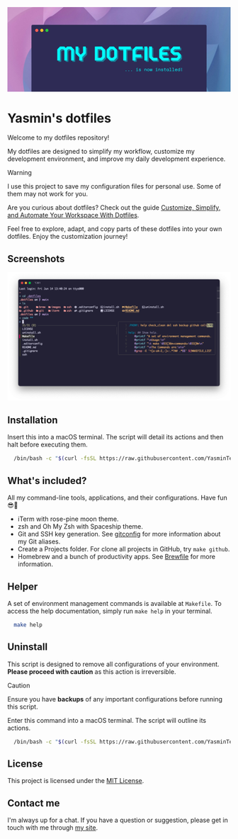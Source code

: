 ![My dotfiles is now installed!](/images/banner.webp "My dotfiles is now installed!")

# Yasmin's dotfiles

Welcome to my dotfiles repository!

My dotfiles are designed to simplify my workflow, customize my development environment, and improve my daily development experience.

> [!WARNING]
> I use this project to save my configuration files for personal use. Some of them may not work for you.

Are you curious about dotfiles? Check out the guide [Customize, Simplify, and Automate Your Workspace With Dotfiles](https://yasminteles.com/blog/customize-simplify-and-automate-your-workspace-with-dotfiles).

Feel free to explore, adapt, and copy parts of these dotfiles into your own dotfiles. Enjoy the customization journey!

## Screenshots

![Terminal](/images/terminal.webp "Terminal")

## Installation

Insert this into a macOS terminal. The script will detail its actions and then halt before executing them.

```bash
  /bin/bash -c "$(curl -fsSL https://raw.githubusercontent.com/YasminTeles/dotfiles/main/install.sh)"
```

## What's included?

All my command-line tools, applications, and their configurations. Have fun 😎💅

- iTerm with rose-pine moon theme.
- zsh and Oh My Zsh with Spaceship theme.
- Git and SSH key generation. See [gitconfig](/git/.gitconfig) for more information about my Git aliases.
- Create a Projects folder. For clone all projects in GitHub, try `make github`.
- Homebrew and a bunch of productivity apps. See [Brewfile](/brew/Brewfile) for more information.

## Helper

A set of environment management commands is available at `Makefile`. To access the help documentation, simply run `make help` in your terminal.

```bash
  make help
```

## Uninstall

This script is designed to remove all configurations of your environment. **Please proceed with caution** as this action is irreversible.

> [!CAUTION]
> Ensure you have **backups** of any important configurations before running this script.

Enter this command into a macOS terminal. The script will outline its actions.

```bash
  /bin/bash -c "$(curl -fsSL https://raw.githubusercontent.com/YasminTeles/dotfiles/main/uninstall.sh)"
```

## License

This project is licensed under the [MIT License](LICENSE).

## Contact me

I'm always up for a chat. If you have a question or suggestion, please get in touch with me through [my site](https://yasminteles.com).
